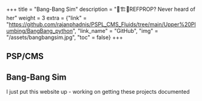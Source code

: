 +++
title = "Bang-Bang Sim"
description = "🚧🏗️🚧REFPROP? Never heard of her"
weight = 3
extra = {"link" = "https://github.com/rajanphadnis/PSPL_CMS_Fluids/tree/main/Upper%20Plumbing/BangBang_python", "link_name" = "GitHub", "img" = "/assets/bangbangsim.jpg", "toc" = false}
+++

## PSP/CMS

## Bang-Bang Sim



I just put this website up - working on getting these projects documented
